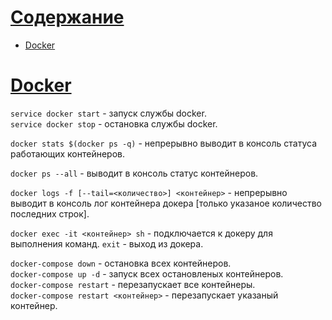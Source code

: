 [Содержание](#Содержание)
==========

- [Docker](#Docker)

<a id="Docker" href="#Docker">Docker</a>
======

`service docker start` - запуск службы docker.  
`service docker stop` - остановка службы docker.

`docker stats $(docker ps -q)` - непрерывно выводит в консоль статуса работающих контейнеров.

`docker ps --all` - выводит в консоль статус контейнеров.

`docker logs -f [--tail=<количество>] <контейнер>` - непрерывно выводит в консоль лог контейнера докера [только указаное количество последних строк].

`docker exec -it <контейнер> sh` - подключается к докеру для выполнения команд. `exit` - выход из докера.

`docker-compose down` - остановка всех контейнеров.  
`docker-compose up -d` - запуск всех остановленых контейнеров.  
`docker-compose restart`  - перезапускает все контейнеры.  
`docker-compose restart <контейнер>` - перезапускает указаный контейнер.